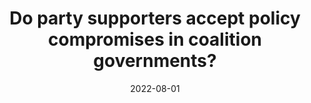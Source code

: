 ---
title: "Do party supporters accept policy compromises in coalition governments?"
collection: publications
permalink: /publication/2022-08-EJPR
date: 2022-08-01
venue: 'European Journal of Political Research'
paperurl: '/files/pdf/publications/2022-07-EJPR.pdf'
link: 'https://doi.org/10.1111/1475-6765.12450'
citation: 'Plescia, Carolina, Alejandro Ecker, and Thomas M. Meyer. 2022. &quot;Do party supporters accept policy compromises in coalition governments?.&quot; <i>European Journal of Political Research</i> 61(1): 214–229.  doi.org/10.1111/1475-6765.12450'
---